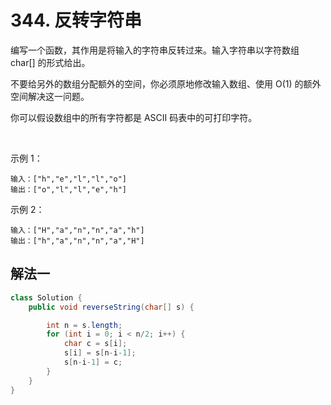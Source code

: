 # 344. 反转字符串

编写一个函数，其作用是将输入的字符串反转过来。输入字符串以字符数组 char[] 的形式给出。

不要给另外的数组分配额外的空间，你必须原地修改输入数组、使用 O(1) 的额外空间解决这一问题。

你可以假设数组中的所有字符都是 ASCII 码表中的可打印字符。

 

示例 1：

```
输入：["h","e","l","l","o"]
输出：["o","l","l","e","h"]
```

示例 2：

```
输入：["H","a","n","n","a","h"]
输出：["h","a","n","n","a","H"]
```


## 解法一

```Java
class Solution {
    public void reverseString(char[] s) {

        int n = s.length;
        for (int i = 0; i < n/2; i++) {
            char c = s[i];
            s[i] = s[n-i-1];
            s[n-i-1] = c;
        }
    }
}
```
